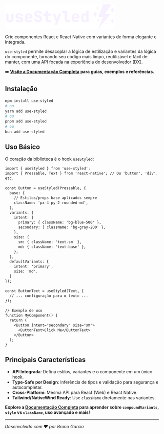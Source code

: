 ![use-styled logo](./assets/logo.png)

Crie componentes React e React Native com variantes de forma elegante e integrada.

`use-styled` permite desacoplar a lógica de estilização e variantes da lógica do componente, tornando seu código mais limpo, reutilizável e fácil de manter, com uma API focada na experiência do desenvolvedor (DX).

**➡️ [Visite a Documentação Completa](https://usestyled.vercel.app/) para guias, exemplos e referências.**

## Instalação

```bash
npm install use-styled
# ou
yarn add use-styled
# ou
pnpm add use-styled
# ou
bun add use-styled
```

## Uso Básico

O coração da biblioteca é o hook `useStyled`:

```tsx
import { useStyled } from 'use-styled';
import { Pressable, Text } from 'react-native'; // Ou 'button', 'div', etc.

const Button = useStyled(Pressable, {
  base: {
    // Estilos/props base aplicados sempre
    className: 'px-4 py-2 rounded-md',
  },
  variants: {
    intent: {
      primary: { className: 'bg-blue-500' },
      secondary: { className: 'bg-gray-200' },
    },
    size: {
      sm: { className: 'text-sm' },
      md: { className: 'text-base' },
    },
  },
  defaultVariants: {
    intent: 'primary',
    size: 'md',
  }
});

const ButtonText = useStyled(Text, {
  // ... configuração para o texto ...
});

// Exemplo de uso
function MyComponent() {
  return (
    <Button intent="secondary" size="sm">
      <ButtonText>Click Me</ButtonText>
    </Button>
  );
}
```

## Principais Características

*   **API Integrada**: Defina estilos, variantes e o componente em um único hook.
*   **Type-Safe por Design**: Inferência de tipos e validação para segurança e autocompletar.
*   **Cross-Platform**: Mesma API para React (Web) e React Native.
*   **Tailwind/NativeWind Ready**: Use `className` diretamente nas variantes.

**Explore a [Documentação Completa](https://use-styled-docs.vercel.app/) para aprender sobre `compoundVariants`, `style` vs `className`, uso avançado e mais!**

---

*Desenvolvido com ❤️ por Bruno Garcia*
